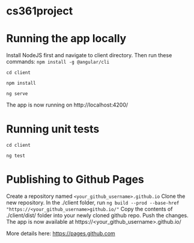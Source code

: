 # cs361project

# Running the app locally
Install NodeJS first and navigate to client directory. Then run these commands:
`npm install -g @angular/cli`

`cd client`

`npm install`

`ng serve`

The app is now running on http://localhost:4200/


# Running unit tests
`cd client`

`ng test`


# Publishing to Github Pages

Create a repository named `<your_github_username>.github.io`
Clone the new repository.
In the ./client folder, run `ng build --prod --base-href "https://<your_github_username>github.io/"`
Copy the contents of ./client/dist/ folder into your newly cloned github repo. 
Push the changes.
The app is now available at https://<your_github_username>.github.io/

More details here: https://pages.github.com